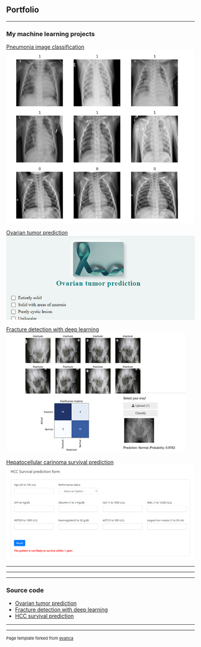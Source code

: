 ## Portfolio

---

### My machine learning projects

[Pneumonia image classification](/ovary)
<img src="images/pneumonia.PNG?raw=true"/>

[Ovarian tumor prediction](/ovary)
<img src="images/ovary.PNG?raw=true"/>

[Fracture detection with deep learning](/fracture)
<img src="images/fracture.jpg?raw=true"/>

[Hepatocellular carinoma survival prediction](/hcc_pred)
<img src="images/hcc.PNG?raw=true"/>

---
<!---
remove comments later
[Project 2 Title](/pdf/sample_presentation.pdf)
<img src="images/dummy_thumbnail.jpg?raw=true"/>
-->
---
<!---
remove comments later
[Project 3 Title](http://example.com/)
<img src="images/dummy_thumbnail.jpg?raw=true"/>
-->
---

### Source code

- [Ovarian tumor prediction](https://github.com/gvsanthu10/tumor)
- [Fracture detection with deep learning](https://github.com/gvsanthu10/fastai_fracture)
- [HCC survival prediction](https://deepnote.com/@dyslexic-dogo/HCC-survival-SHa4tLz8QWmesUbBZZ4yug)

---




---
<p style="font-size:11px">Page template forked from <a href="https://github.com/evanca/quick-portfolio">evanca</a></p>
<!-- Remove above link if you don't want to attibute -->
